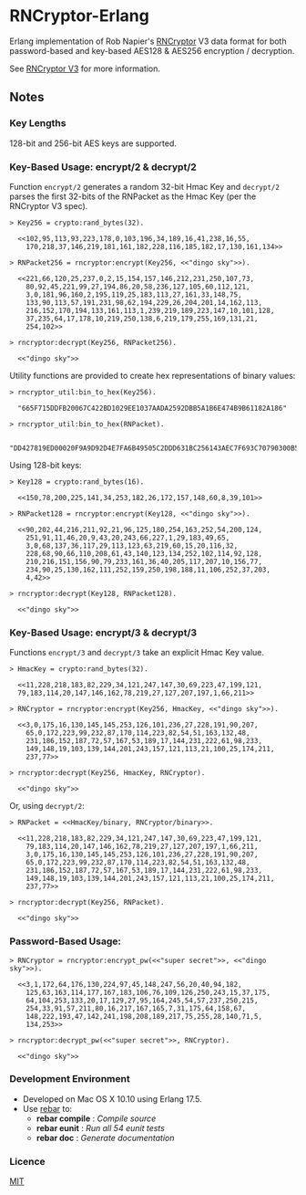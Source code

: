 # RNCryptor-Erlang

Erlang implementation of Rob Napier's <a href="https://github.com/RNCryptor/RNCryptor">RNCryptor</a> V3 data format for both password-based and key-based AES128 & AES256 encryption / decryption.

See <a
href="https://github.com/RNCryptor/RNCryptor-Spec/blob/master/RNCryptor-Spec-v3.md">RNCryptor
V3</a> for more information.


## Notes

### Key Lengths

128-bit and 256-bit AES keys are supported.


### Key-Based Usage: encrypt/2 & decrypt/2

Function `encrypt/2` generates a random 32-bit Hmac Key and `decrypt/2` parses the first 32-bits of the RNPacket as the Hmac Key (per the RNCryptor V3 spec). 


    > Key256 = crypto:rand_bytes(32).
    
      <<102,95,113,93,223,178,0,103,196,34,189,16,41,238,16,55,
        170,218,37,146,219,181,161,182,228,116,185,182,17,130,161,134>>
    
    > RNPacket256 = rncryptor:encrypt(Key256, <<"dingo sky">>).
    
      <<221,66,120,25,237,0,2,15,154,157,146,212,231,250,107,73,
        80,92,45,221,99,27,194,86,20,58,236,127,105,60,112,121,
        3,0,181,96,160,2,195,119,25,183,113,27,161,33,148,75,
        133,90,113,57,191,231,98,62,194,229,26,204,201,14,162,113,
        216,152,170,194,133,161,113,1,239,219,189,223,147,10,101,128,
        37,235,64,17,178,10,219,250,138,6,219,179,255,169,131,21,
        254,102>>
    
    > rncryptor:decrypt(Key256, RNPacket256).
    
      <<"dingo sky">>


Utility functions are provided to create hex representations of binary values:

    > rncryptor_util:bin_to_hex(Key256).
    
      "665F715DDFB20067C422BD1029EE1037AADA2592DBB5A1B6E474B9B61182A186"

    > rncryptor_util:bin_to_hex(RNPacket).
    
      "DD427819ED00020F9A9D92D4E7FA6B49505C2DDD631BC256143AEC7F693C70790300B560A002C37719B7711BA121944B855A7139BFE7623EC2E51ACCC90EA271D898AAC285A17101EFDBBDDF930A658025EB4011B20ADBFA8A06DBB3FFA98315FE66"

Using 128-bit keys:

    > Key128 = crypto:rand_bytes(16).
    
      <<150,78,200,225,141,34,253,182,26,172,157,148,60,8,39,101>>

    > RNPacket128 = rncryptor:encrypt(Key128, <<"dingo sky">>).
    
      <<90,202,44,216,211,92,21,96,125,180,254,163,252,54,200,124,
        251,91,11,46,20,9,43,20,243,66,227,1,29,183,49,65,
        3,0,68,137,36,117,29,113,123,63,219,60,15,20,116,32,
        228,68,90,66,110,208,61,43,140,123,134,252,102,114,92,128,
        210,216,151,156,90,79,233,161,36,40,205,117,207,10,156,77,
        234,90,25,130,162,111,252,159,250,198,188,11,106,252,37,203,
        4,42>>

    > rncryptor:decrypt(Key128, RNPacket128).
    
      <<"dingo sky">>
      
### Key-Based Usage: encrypt/3 & decrypt/3

Functions `encrypt/3` and `decrypt/3` take an explicit Hmac Key value.

    > HmacKey = crypto:rand_bytes(32).
    
      <<11,228,218,183,82,229,34,121,247,147,30,69,223,47,199,121,
      79,183,114,20,147,146,162,78,219,27,127,207,197,1,66,211>>
      
    > RNCryptor = rncryptor:encrypt(Key256, HmacKey, <<"dingo sky">>).
    
      <<3,0,175,16,130,145,145,253,126,101,236,27,228,191,90,207,
        65,0,172,223,99,232,87,170,114,223,82,54,51,163,132,48,
        231,186,152,187,72,57,167,53,189,17,144,231,222,61,98,233,
        149,148,19,103,139,144,201,243,157,121,113,21,100,25,174,211,
        237,77>>
        
    > rncryptor:decrypt(Key256, HmacKey, RNCryptor).
    
      <<"dingo sky">>

Or, using `decrypt/2`:

    > RNPacket = <<HmacKey/binary, RNCryptor/binary>>.
    
      <<11,228,218,183,82,229,34,121,247,147,30,69,223,47,199,121,
        79,183,114,20,147,146,162,78,219,27,127,207,197,1,66,211,
        3,0,175,16,130,145,145,253,126,101,236,27,228,191,90,207,
        65,0,172,223,99,232,87,170,114,223,82,54,51,163,132,48,
        231,186,152,187,72,57,167,53,189,17,144,231,222,61,98,233,
        149,148,19,103,139,144,201,243,157,121,113,21,100,25,174,211,
        237,77>>
        
    > rncryptor:decrypt(Key256, RNPacket).
    
      <<"dingo sky">>

### Password-Based Usage:

    > RNCryptor = rncryptor:encrypt_pw(<<"super secret">>, <<"dingo sky">>).
    
      <<3,1,172,64,176,130,224,97,45,148,247,56,20,40,94,182,
        125,63,163,114,177,167,183,106,76,109,126,250,243,15,37,175,
        64,104,253,133,20,17,129,27,95,164,245,54,57,237,250,215,
        254,33,91,57,211,80,16,217,167,165,7,31,175,64,158,67,
        148,222,193,47,142,241,198,208,189,217,75,255,28,140,71,5,
        134,253>>
        
    > rncryptor:decrypt_pw(<<"super secret">>, RNCryptor).
    
      <<"dingo sky">>
      
### Development Environment
 * Developed on Mac OS X 10.10 using Erlang 17.5.
 * Use <a href="https://github.com/rebar/rebar">rebar</a> to:
    * **rebar compile** : _Compile source_
    * **rebar eunit** : _Run all 54 eunit tests_
    * **rebar doc** : _Generate documentation_


### Licence
<a href="http://opensource.org/licenses/MIT">MIT</a>

